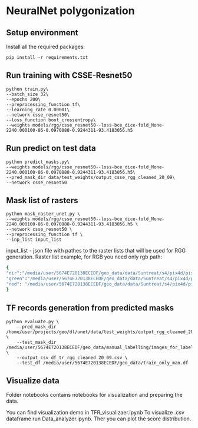 # NeuralNet polygonization


## Setup environment

Install all the required packages:
```
pip install -r requirements.txt
```

## Run training with CSSE-Resnet50

```
python train.py\
--batch_size 32\
--epochs 200\
--preprocessing_function tf\
--learning_rate 0.00001\
--network csse_resnet50\
--loss_function boot_crossentropy\
--weights models/rgg/csse_resnet50--loss-bce_dice-fold_None-2240.000100-86-0.0970888-0.9244311-93.4183056.h5
```

## Run predict on test data
```
python predict_masks.py\
--weights models/rgg/csse_resnet50--loss-bce_dice-fold_None-2240.000100-86-0.0970888-0.9244311-93.4183056.h5\
--pred_mask_dir data/test_weights/output_csse_rgg_cleaned_20_09\
--network csse_resnet50
```

## Mask list of rasters
```
python mask_raster_unet.py \
--weights models/rgg/csse_resnet50--loss-bce_dice-fold_None-2240.000100-86-0.0970888-0.9244311-93.4183056.h5 \
--network csse_resnet50 \
--preprocessing_function tf \
--inp_list input_list
```

input_list - json file with pathes to the raster lists that will be used for RGG generation.
Raster list example, for RGB you need only rgb path:
```bash
{
"nir":"/media/user/5674E720138ECEDF/geo_data/data/Suntreat/s4/pix4d/pix4d_sq/res_TV_TV3/-L4AfQKCoDRlbRWjmxZa/project/project/4_index/reflectance/tiles/project_noalpha_reflectance_nir_1_1.tif",
"green":"/media/user/5674E720138ECEDF/geo_data/data/Suntreat/s4/pix4d/pix4d_sq/res_TV_TV3/-L4AfQKCoDRlbRWjmxZa/project/project/4_index/reflectance/tiles/project_noalpha_reflectance_green_1_1.tif",
"red": "/media/user/5674E720138ECEDF/geo_data/data/Suntreat/s4/pix4d/pix4d_sq/res_TV_TV3/-L4AfQKCoDRlbRWjmxZa/project/project/4_index/reflectance/tiles/project_noalpha_reflectance_red_1_1.tif"
}
```
## TF records generation from predicted masks

```
python evaluate.py \
    --pred_mask_dir /home/user/projects/geo/dl/unet/data/test_weights/output_rgg_cleaned_20_09 \
    --test_mask_dir /media/user/5674E720138ECEDF/geo_data/manual_labelling/images_for_labeling \
    --output_csv df_tr_rgg_cleaned_20_09.csv \
    --test_df /media/user/5674E720138ECEDF/geo_data/train_only_man.df
```

## Visualize data

Folder notebooks contains notebooks for visualization and preparing the data.

You can find visualization demo in TFR_visualizaer.ipynb
To visualize .csv dataframe run Data_analyzer.ipynb. Ther you can plot the score distribution.